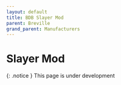 ```yaml
---
layout: default
title: BDB Slayer Mod
parent: Breville
grand_parent: Manufacturers
---
```


# Slayer Mod

{: .notice }
This page is under development
